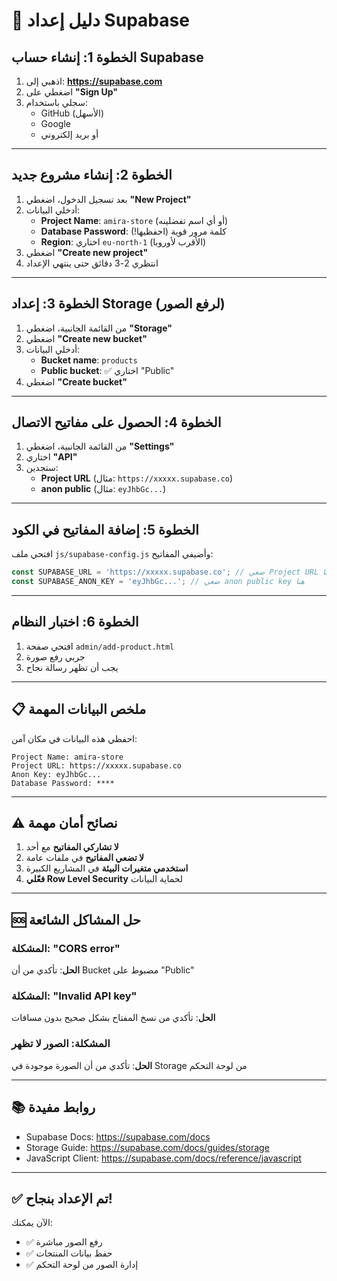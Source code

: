 # 🚀 دليل إعداد Supabase

## الخطوة 1: إنشاء حساب Supabase

1. اذهبي إلى: **https://supabase.com**
2. اضغطي على **"Sign Up"**
3. سجلي باستخدام:
   - GitHub (الأسهل)
   - Google
   - أو بريد إلكتروني

---

## الخطوة 2: إنشاء مشروع جديد

1. بعد تسجيل الدخول، اضغطي **"New Project"**
2. أدخلي البيانات:
   - **Project Name**: `amira-store` (أو أي اسم تفضلينه)
   - **Database Password**: كلمة مرور قوية (احفظيها!)
   - **Region**: اختاري `eu-north-1` (الأقرب لأوروبا)
3. اضغطي **"Create new project"**
4. انتظري 2-3 دقائق حتى ينتهي الإعداد

---

## الخطوة 3: إعداد Storage (لرفع الصور)

1. من القائمة الجانبية، اضغطي **"Storage"**
2. اضغطي **"Create new bucket"**
3. أدخلي البيانات:
   - **Bucket name**: `products`
   - **Public bucket**: ✅ اختاري "Public"
4. اضغطي **"Create bucket"**

---

## الخطوة 4: الحصول على مفاتيح الاتصال

1. من القائمة الجانبية، اضغطي **"Settings"**
2. اختاري **"API"**
3. ستجدين:
   - **Project URL** (مثال: `https://xxxxx.supabase.co`)
   - **anon public** (مثال: `eyJhbGc...`)

---

## الخطوة 5: إضافة المفاتيح في الكود

افتحي ملف `js/supabase-config.js` وأضيفي المفاتيح:

```javascript
const SUPABASE_URL = 'https://xxxxx.supabase.co'; // ضعي Project URL هنا
const SUPABASE_ANON_KEY = 'eyJhbGc...'; // ضعي anon public key هنا
```

---

## الخطوة 6: اختبار النظام

1. افتحي صفحة `admin/add-product.html`
2. جربي رفع صورة
3. يجب أن تظهر رسالة نجاح

---

## 📋 ملخص البيانات المهمة

احفظي هذه البيانات في مكان آمن:

```
Project Name: amira-store
Project URL: https://xxxxx.supabase.co
Anon Key: eyJhbGc...
Database Password: ****
```

---

## ⚠️ نصائح أمان مهمة

1. **لا تشاركي المفاتيح** مع أحد
2. **لا تضعي المفاتيح** في ملفات عامة
3. **استخدمي متغيرات البيئة** في المشاريع الكبيرة
4. **فعّلي Row Level Security** لحماية البيانات

---

## 🆘 حل المشاكل الشائعة

### المشكلة: "CORS error"
**الحل**: تأكدي من أن Bucket مضبوط على "Public"

### المشكلة: "Invalid API key"
**الحل**: تأكدي من نسخ المفتاح بشكل صحيح بدون مسافات

### المشكلة: الصور لا تظهر
**الحل**: تأكدي من أن الصورة موجودة في Storage من لوحة التحكم

---

## 📚 روابط مفيدة

- Supabase Docs: https://supabase.com/docs
- Storage Guide: https://supabase.com/docs/guides/storage
- JavaScript Client: https://supabase.com/docs/reference/javascript

---

## ✅ تم الإعداد بنجاح!

الآن يمكنك:
- ✅ رفع الصور مباشرة
- ✅ حفظ بيانات المنتجات
- ✅ إدارة الصور من لوحة التحكم

